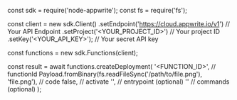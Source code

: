 const sdk = require('node-appwrite');
const fs = require('fs');

const client = new sdk.Client()
    .setEndpoint('https://cloud.appwrite.io/v1') // Your API Endpoint
    .setProject('<YOUR_PROJECT_ID>') // Your project ID
    .setKey('<YOUR_API_KEY>'); // Your secret API key

const functions = new sdk.Functions(client);

const result = await functions.createDeployment(
    '<FUNCTION_ID>', // functionId
    Payload.fromBinary(fs.readFileSync('/path/to/file.png'), 'file.png'), // code
    false, // activate
    '<ENTRYPOINT>', // entrypoint (optional)
    '<COMMANDS>' // commands (optional)
);
